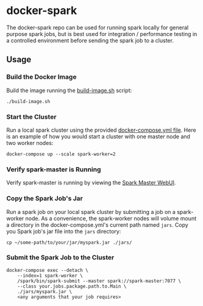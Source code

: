 # docker-spark

The docker-spark repo can be used for running spark locally for general purpose spark jobs, but is best used for integration / performance testing in a controlled environment before sending the spark job to a cluster.

## Usage

### Build the Docker Image

Build the image running the [build-image.sh](./build-images.sh) script:

```shell
./build-image.sh
```

### Start the Cluster

Run a local spark cluster using the provided [docker-compose.yml file](./docker-compose.yml). Here is an example of how you would start a cluster with one master node and two worker nodes:

```shell
docker-compose up --scale spark-worker=2
```

### Verify spark-master is Running

Verify spark-master is running by viewing the [Spark Master WebUI](http://localhost:8080).

### Copy the Spark Job's Jar

Run a spark job on your local spark cluster by submitting a job on a spark-worker node. As a convenience, the spark-worker nodes will volume mount a directory in the docker-compose.yml's current path named `jars`. Copy you Spark job's jar file into the `jars` directory:

```shell
cp ~/some-path/to/your/jar/myspark.jar ./jars/
```

### Submit the Spark Job to the Cluster

```shell
docker-compose exec --detach \
    --index=1 spark-worker \
    /spark/bin/spark-submit --master spark://spark-master:7077 \
    --class your.jobs.package.path.to.Main \
    ./jars/myspark.jar \
    <any arguments that your job requires>
```

